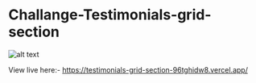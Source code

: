 # Challange-Testimonials-grid-section

![alt text](https://res.cloudinary.com/dz209s6jk/image/upload/v1603385725/Challenges/uctyehbyqpp90valvmwn.jpg)

View live here:- https://testimonials-grid-section-96tghidw8.vercel.app/
